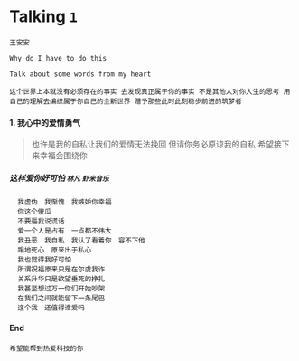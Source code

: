 # Talking `1`

`王安安`

`Why do I have to do this`

`Talk about some words from my heart`


`这个世界上本就没有必须存在的事实 去发现真正属于你的事实 不是其他人对你人生的思考 用自己的理解去编织属于你自己的全新世界 赠予那些此时此刻稳步前进的筑梦者`


#### 1. 我心中的爱情勇气

> 也许是我的自私让我们的爱情无法挽回 但请你务必原谅我的自私 希望接下来幸福会围绕你

##### 这样爱你好可怕 `林凡` `虾米音乐`


```
  我虚伪　我惭愧　我嫉妒你幸福
  你这个傻瓜
  不要逼我说谎话
  爱一个人是占有　一点都不伟大
  我丑恶　我自私　我认了看着你　容不下他
  蹋地死心　原来出于私心
  我也觉得我好可怕
  所谓祝福原来只是在尔虞我诈
  关系升华只是欲望垂死的挣扎
  我甚至想过万一你们开始吵架
  在我们之间就能留下一条尾巴
  这个我　还值得谁爱吗
```

#### End

`希望能帮到热爱科技的你`
